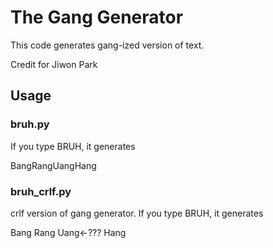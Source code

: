 # The Gang Generator

This code generates gang-ized version of text.

Credit for Jiwon Park

## Usage

### bruh.py

If you type BRUH, it generates

BangRangUangHang

### bruh_crlf.py

crlf version of gang generator. If you type BRUH, it generates

Bang
Rang
Uang<-???
Hang
